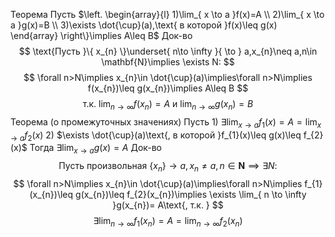 Теорема
	Пусть
		 $\left. \begin{array}{l} 1)\lim_{ x \to a }f(x)=A \\ 2)\lim_{ x \to a }g(x)=B \\ 3)\exists \dot{\cup}(a),\text{ в которой }f(x)\leq g(x) \end{array} \right\}\implies A\leq B$
Док-во
$$
\text{Пусть }\{ x_{n} \}\underset{ n\to \infty }{ \to } a,x_{n}\neq a,n\in \mathbf{N}\implies \exists N:
$$
$$
\forall n>N\implies x_{n}\in \dot{\cup}(a)\implies\forall n>N\implies f(x_{n})\leq g(x_{n})\implies A\leq B
$$
$$\text{ т.к. }\lim_{ n \to \infty }f(x_{n})=A\text{ и }\lim_{ n \to \infty }g(x_{n})=B
$$
Теорема (о промежуточных значениях)
	Пусть
		1) $\exists \lim_{ x \to a }f_{1}(x)=A=\lim_{ x \to a }f_{2}(x)$
		2) $\exists \dot{\cup}(a)\text{, в которой }f_{1}(x)\leq g(x)\leq f_{2}(x)$
	Тогда
		$\exists \lim_{ x \to a }g(x)=A$
Док-во
$$
\text{Пусть произвольная }\{ x_{n} \}\to a,x_{n}\neq a,n\in \mathbf{N}\implies \exists N:
$$
$$
\forall n>N\implies x_{n}\in \dot{\cup}(a)\implies\forall n>N\implies f_{1}(x_{n})\leq g(x_{n})\leq f_{2}(x_{n})\implies \exists \lim_{ n \to \infty }g(x_{n})=
A\text{, т.к. }
$$
$$
\exists \lim_{ n \to \infty }f_{1}(x_{n})=A=\lim_{ n \to \infty }f_{2}(x_{n})
$$
	